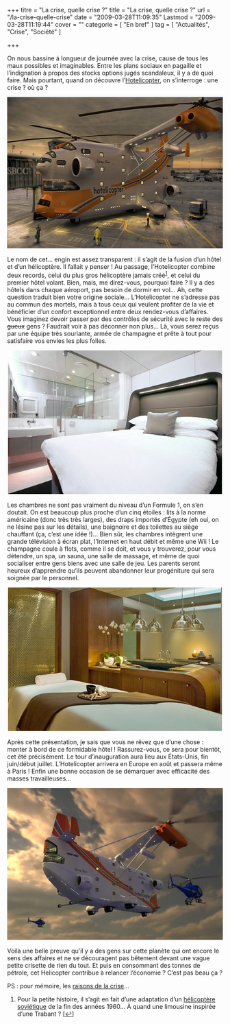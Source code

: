 +++
titre = "La crise, quelle crise ?"
title = "La crise, quelle crise ?"
url = "/la-crise-quelle-crise"
date = "2009-03-28T11:09:35"
Lastmod = "2009-03-28T11:19:44"
cover = ""
categorie = [ "En bref" ]
tag = [ "Actualités", "Crise", "Société" ]

+++

<p>On nous bassine à longueur de journée avec la crise, cause de tous les maux possibles et imaginables. Entre les plans sociaux en pagaille et l&rsquo;indignation à propos des stocks options jugés scandaleux, il y a de quoi faire. Mais pourtant, quand on découvre l&rsquo;<a href="http://hotelicopter.com/">Hotelicopter</a>, on s&rsquo;interroge : une crise ? où ça ?</p>
<div style="text-align: center;"><img src="hotelicopter.jpg" border="0" alt="hotelicopter.jpg" width="598" height="353" /></div>
<p>Le nom de cet&#8230; engin est assez transparent : il s&rsquo;agit de la fusion d&rsquo;un hôtel et d&rsquo;un hélicoptère. Il fallait y penser ! Au passage, l&rsquo;Hotelicopter combine deux records, celui du plus gros hélicoptère jamais créé<sup><a href="#footnote_0_1415" id="identifier_0_1415" class="footnote-link footnote-identifier-link" title="Pour la petite histoire, il s&rsquo;agit en fait d&rsquo;une adaptation d&rsquo;un h&eacute;licopt&egrave;re sovi&eacute;tique de la fin des ann&eacute;es 1960&hellip; &Agrave; quand une limousine inspir&eacute;e d&rsquo;une Trabant ?">1</a></sup>, et celui du premier hôtel volant. Bien, mais, me direz-vous, pourquoi faire ? Il y a des hôtels dans chaque aéroport, pas besoin de dormir en vol&#8230; Ah, cette question traduit bien votre origine sociale&#8230; L&rsquo;Hotelicopter ne s&rsquo;adresse pas au commun des mortels, mais à tous ceux qui veulent profiter de la vie et bénéficier d&rsquo;un confort exceptionnel entre deux rendez-vous d&rsquo;affaires. Vous imaginez devoir passer par des contrôles de sécurité avec le reste des <span style="text-decoration: line-through;">gueux</span> gens ? Faudrait voir à pas déconner non plus&#8230; Là, vous serez reçus par une équipe très souriante, armée de champagne et prête à tout pour satisfaire vos envies les plus folles.</p>
<div style="text-align: center;"><img src="queen-suite-bed.jpg" border="0" alt="Queen-suite-bed.jpg" width="500" height="335" /></div>
<p>Les chambres ne sont pas vraiment du niveau d&rsquo;un Formule 1, on s&rsquo;en doutait. On est beaucoup plus proche d&rsquo;un cinq étoiles : lits à la norme américaine (donc très très larges), des draps importés d&rsquo;Égypte (eh oui, on ne lésine pas sur les détails), une baignoire et des toilettes au siège chauffant (ça, c&rsquo;est une idée !)&#8230; Bien sûr, les chambres intègrent une grande télévision à écran plat, l&rsquo;Internet en haut débit et même une Wii ! Le champagne coule à flots, comme il se doit, et vous y trouverez, pour vous détendre, un spa, un sauna, une salle de massage, et même de quoi socialiser entre gens biens avec une salle de jeu. Les parents seront heureux d&rsquo;apprendre qu&rsquo;ils peuvent abandonner leur progéniture qui sera soignée par le personnel.</p>
<div style="text-align:center;"><img src="hotelicopter-spa.jpg" border="0" alt="hotelicopter-spa.jpg" width="500" height="335" /></div>
<p>Après cette présentation, je sais que vous ne rêvez que d&rsquo;une chose : monter à bord de ce formidable hôtel ! Rassurez-vous, ce sera pour bientôt, cet été précisément. Le tour d&rsquo;inauguration aura lieu aux États-Unis, fin juin/début juillet. L&rsquo;Hotelicopter arrivera en Europe en août et passera même à Paris ! Enfin une bonne occasion de se démarquer avec efficacité des masses travailleuses&#8230;</p>
<div style="text-align:center;"><img src="hotelicopter-arriere.jpg" border="0" alt="hotelicopter-arriere.jpg" width="600" height="354" /></div>
<p>Voilà une belle preuve qu&rsquo;il y a des gens sur cette planète qui ont encore le sens des affaires et ne se découragent pas bêtement devant une vague petite crisette de rien du tout. Et puis en consommant des tonnes de pétrole, cet Helicopter contribue à relancer l&rsquo;économie ? C&rsquo;est pas beau ça ?</p>
<p>PS : pour mémoire, les <a href="http://voiretmanger.fr/2008/10/22/la-crise-groland/">raisons de la crise</a>&#8230;</p>
<ol class="footnotes"><li id="footnote_0_1415" class="footnote">Pour la petite histoire, il s&rsquo;agit en fait d&rsquo;une adaptation d&rsquo;un <a href="http://fr.wikipedia.org/wiki/Mil_Mi-12">hélicoptère soviétique</a> de la fin des années 1960&#8230; À quand une limousine inspirée d&rsquo;une Trabant ? [<a href="#identifier_0_1415" class="footnote-link footnote-back-link">&#8617;</a>]</li></ol>
